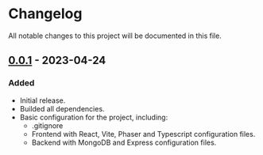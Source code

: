 # Changelog

All notable changes to this project will be documented in this file.

## [0.0.1] - 2023-04-24

### Added

- Initial release.
- Builded all dependencies.
- Basic configuration for the project, including:
  - .gitignore
  - Frontend with React, Vite, Phaser and Typescript configuration files.
  - Backend with MongoDB and Express configuration files.

[0.0.1]: https://github.com/xSharkhy/TFG/releases/tag/v0.0.1
